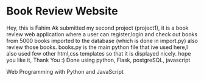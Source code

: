 # Book Review Website

Hey, this is Fahim Ak submitted my second project (project1), it is a book review web application 
where a user can register,login and check out books from 5000 books imported to the database (which is done in import.py)
also review those books. books.py is the main python file that ive used here,I also used few other html,css templates 
so that it is displayed nicely. hope you like it, Thank You :)
Done using python, Flask, postgreSQL, javascript

Web Programming with Python and JavaScript

